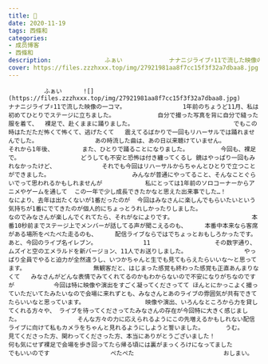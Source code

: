 ```yaml
---
title: 👣
date: 2020-11-19
tags: 西條和
categories: 
- 成员博客
- 西條和
description:               ふぁい             ナナニジライブ♯11で流した映像の一コマ。                1年前のちょうど11月、私は初めてひとりでステージに立ちました。            自分で撮った写真を背に自分で縫った服...
cover: https://files.zzzhxxx.top/img/27921981aa8f7cc15f3f32a7dbaa8.jpg 
---
```


              ふぁい      ![](https://files.zzzhxxx.top/img/27921981aa8f7cc15f3f32a7dbaa8.jpg)       ナナニジライブ♯11で流した映像の一コマ。                1年前のちょうど11月、私は初めてひとりでステージに立ちました。            自分で撮った写真を背に自分で縫った服を着て、  裸足で、赴くままに踊りました。                            でもこの時はただただ怖くて怖くて、逃げたくて   震えてるばかりで一回もリハーサルでは踊れませんでした。                あの時流した曲は、あの日以来聴けていません。                            それから1年後、        また、ひとりで踊ることになりました。         今回も、裸足で。                 どうしても不安と恐怖は付き纏ってくるし 鏡はやっぱり一回もみれなかったけど、             それでも今回はリハーサルからちゃんとひとりで立つことができました。                       みんなが普通にやってること、そんなことぐらいでって思われるかもしれませんが            私にとっては1年前のソロコーナーからアニメやゲームを通して  この一年で少し成長できたかなと思えた出来事でした…！                    なにより、去年は出たくないが1番だったのが  今回はみなさんに楽しんでもらいたいという気持ちが1番にでてきたのが個人的にちょっとうれしかったりしました。                  なのでみなさんが楽しんでくれてたら、それがなによりです。                      本番10秒前までステージ上でメンバーが話してる声が聞こえるのも、     本番中本来なら客席がある場所をぺたぺた走るのも、     配信ライブならではでちょっとおもしろかったです。                         あと、今回のライブ名イレブン。             11                  その数字通り、ムズイと空のエメラルドを新バージョン、11人でお送りしました。                やっぱり全員でやると迫力が全然違うし、いつかちゃんと生でも見てもらえたらいいな〜と思ってます。                   無観客だと、はじまった感覚も終わった感覚も正直あんまりなくて   みなさんがどんな表情でみてくれてるのかもわからないので不安になりがちなのですが           今回は特に映像や演出をすごく凝ってくださってて ほんとにかっこよく撮っていただいてたみたいなので会場に来れずとも、みなさんとあのライブの雰囲気が共有できてたらいいなと思っています。                 映像や演出、いろんなところから力を貸してくれる方々や、 ライブを待ってくださってたみなさんの存在が今回特に大きく感じました。                そんな方々の力に応えられるようにこの先増えるかもしれない配信ライブに向けて私もカメラをちゃんと見れるようにしようと誓いました。      うむ。                             見てくださった方、関わってくださった方、本当にありがとうございました！                               何も気にせず裸足で会場を歩き回ってたら帰る頃には裏がまっくろけになってました              でもいいのです                 ぺたぺた                         おしまい。



